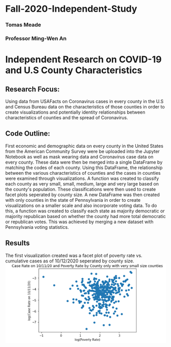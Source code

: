 # Fall-2020-Independent-Study
### Tomas Meade
### Professor Ming-Wen An
# Independent Research on COVID-19 and U.S County Characteristics

## Research Focus:
Using data from USAFacts on Coronavirus cases in every county in the U.S and Census Bureau data on the characteristics of those counties in order to create visualizations and potentially identity relationships between characteristics of counties and the spread of Coronavirus. 

## Code Outline:
First economic and demographic data on every county in the United States from the American Community Survey were be uploaded into the Jupyter Notebook as well as mask wearing data and Coronavirus case data on every county. These data were then be merged into a single DataFrame by matching the codes of each county. Using this DataFrame, the relationship between the various characteristics of counties and the cases in counties were examined through visualizations. A function was created to classify each county as very small, small, medium, large and very large based on the county's population. These classifications were then used to create facet plots seperated by county size. A new DataFrame was then created with only counties in the state of Pennsylvania in order to create visualizations on a smaller scale and also incorporate voting data. To do this, a function was created to classify each state as majority democratic or majority republican based on whether the county had more total democratic or republican votes. This was achieved by merging a new dataset with Pennsylvania voting statistics.

## Results
The first visualization created was a facet plot of poverty rate vs. cumulative cases as of 10/12/2020 seperated by county size.
![](Visualizations/PovRateVSmall.png)
